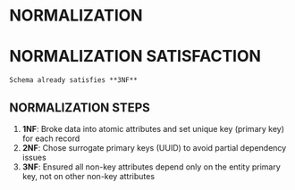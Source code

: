 # NORMALIZATION
# NORMALIZATION SATISFACTION
    Schema already satisfies **3NF**
## NORMALIZATION STEPS
1. **1NF**: Broke data into atomic attributes and set unique key (primary key) for each record
2. **2NF**: Chose surrogate primary keys (UUID) to avoid partial dependency issues
3. **3NF**: Ensured all non-key attributes depend only on the entity primary key, not on other non-key attributes